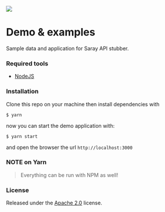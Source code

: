 ![](https://github.com/contactlab/saray-demo/blob/master/Saray.svg)

# Demo & examples

Sample data and application for Saray API stubber.

### Required tools
- [NodeJS](https://nodejs.org/)

### Installation
Clone this repo on your machine then install dependencies with

```
$ yarn
```

now you can start the demo application with:

```
$ yarn start
```

and open the browser the url ```http://localhost:3000```

### NOTE on Yarn
> Everything can be run with NPM as well!

### License
Released under the [Apache 2.0](LICENSE) license.
